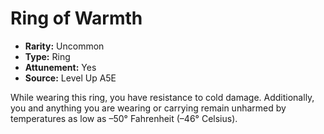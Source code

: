 
# Ring of Warmth

* **Rarity:** Uncommon
* **Type:** Ring
* **Attunement:** Yes
* **Source:** Level Up A5E


While wearing this ring, you have resistance to cold damage. Additionally, you and anything you are wearing or carrying remain unharmed by temperatures as low as –50° Fahrenheit (–46° Celsius).

